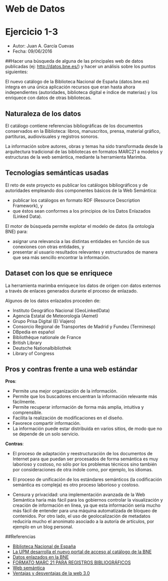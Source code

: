 # Web de Datos 
# Ejercicio 1-3

- Autor: Juan A. García Cuevas
- Fecha: 09/06/2016

##Hacer una búsqueda de alguna de las principales web de datos publicadas (ej: http://datos.bne.es/) y hacer un análisis sobre los puntos siguientes:

El nuevo catálogo de la Biblioteca Nacional de España (datos.bne.es) integra en una única aplicación recursos que eran hasta ahora independientes (autoridades, biblioteca digital e índice de materias) y los enriquece con datos de otras bibliotecas. 

## Naturaleza de los datos

El catálogo contiene referencias bibliográficas de los documentos conservados en la Biblioteca: libros, manuscritos, prensa, material gráfico, partituras, audiovisuales y registros sonoros.

La información sobre autores, obras y temas ha sido transformada desde la arquitectura tradicional de las bibliotecas en formatos MARC21 a modelos y estructuras de la web semántica, mediante la herramienta Marimba.

## Tecnologías semánticas usadas

El reto de este proyecto es publicar los catálogos bibliográficos y de autoridades empleando dos componentes básicos de la Web Semántica:

- publicar los catálogos en formato RDF (Resource Description Framework), y 
- que éstos sean conformes a los principios de los Datos Enlazados (Linked Data).

El motor de búsqueda permite explotar el modelo de datos (la ontología BNE) para: 

- asignar una relevancia a las distintas entidades en función de sus conexiones con otras entidades, y 
- presentar al usuario resultados relevantes y estructurados de manera que sea más sencillo encontrar la información.

## Dataset con los que se enriquece

La herramienta marimba enriquece los datos de origen con datos externos a través de enlaces generados durante el proceso de enlazado.

Algunos de los datos enlazados proceden de:

- Instituto Geográfico Nacional (GeoLinkedData)
- Agencia Estatal de Meteorología (Aemet)
- Grupo Prisa Digital (El Viajero)
- Consorcio Regional de Transportes de Madrid y Fundeu (Terminesp)
- DBpedia en español
- Bibliothèque nationale de France
- British Library
- Deutsche Nationalbibliothek
- Library of Congress

## Pros y contras frente a una web estándar

**Pros**:

- Permite una mejor organización de la información.
- Permite que los buscadores encuentran la información relevante más fácilmente.
- Permite recuperar información de forma más amplia, intuitiva y comprensible.
- Facilita la realización de modificaciones en el diseño.
- Favorece compartir información.
- La información puede estar distribuida en varios sitios, de modo que no se depende de un solo servicio.

**Contras**:

- El proceso de adaptación y reestructuración de los documentos de Internet para que puedan ser procesados de forma semántica es muy laborioso y costoso, no sólo por los problemas técnicos sino también por consideraciones de otra índole como, por ejemplo, los idiomas.

- El proceso de unificación de los estándares semánticos (la codificación semántica es compleja) es otro proceso laborioso y costoso.

- Censura y privacidad: una implementación avanzada de la Web Semántica haría más fácil para los gobiernos controlar la visualización y creación de información en línea, ya que esta información sería mucho más fácil de entender para una máquina automatizada de bloqueo de contenidos. Por otro lado, el uso de geolocalización de metadatos reduciría mucho el anonimato asociado a la autoría de artículos, por ejemplo en un blog personal.

##Referencias
- [Biblioteca Nacional de España](http://datos.bne.es/)
- [La UPM desarrolla el nuevo portal de acceso al catálogo de la BNE](http://www.upm.es/Investigacion?fmt=detail&prefmt=articulo&id=a6de7380b69eb410VgnVCM10000009c7648a____)
- [Datos enlazados en la BNE](http://www.bne.es/es/Inicio/Perfiles/Bibliotecarios/DatosEnlazados/)
- [FORMATO MARC 21 PARA REGISTROS BIBLIOGRÁFICOS](http://www.bne.es/es/Micrositios/Guias/Marc21/resources/Docs/Marc21.pdf)
- [Web semántica](https://es.wikipedia.org/wiki/Web_sem%C3%A1ntica)
- [Ventajas y desventajas de la web 3.0](http://evoluciondelawebcg.blogspot.com.es/p/ventajas-y-desventajas-web-30.html)

